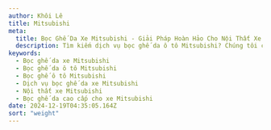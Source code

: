 ```yaml
---
author: Khôi Lê
title: Mitsubishi
meta:
  title: Bọc Ghế Da Xe Mitsubishi - Giải Pháp Hoàn Hảo Cho Nội Thất Xe Hơi
  description: Tìm kiếm dịch vụ bọc ghế da ô tô Mitsubishi? Chúng tôi cung cấp giải pháp bọc ghế da xe Mitsubishi chất lượng cao, bền đẹp và thời trang, giúp nâng tầm đẳng cấp nội thất xe hơi của bạn.
keywords:
  - Bọc ghế da xe Mitsubishi
  - Bọc ghế da ô tô Mitsubishi
  - Bọc ghế ô tô Mitsubishi
  - Dịch vụ bọc ghế da xe Mitsubishi
  - Nội thất xe Mitsubishi
  - Bọc ghế da cao cấp cho xe Mitsubishi
date: 2024-12-19T04:35:05.164Z
sort: "weight"
---
```

